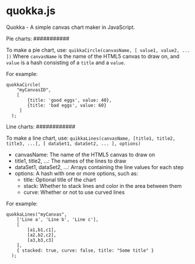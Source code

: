 quokka.js
=========

Quokka - A simple canvas chart maker in JavaScript.



Pie charts:
###########

To make a pie chart, use:
   `quikkaCircle(canvasName, [ value1, value2, ... ])`
Where `canvasName` is the name of the HTML5 canvas to draw on, and `value` is a hash consisting of a `title` and a `value`.

For example:

    quokkaCircle(
        "myCanvasID", 
        [ 
            {title: 'good eggs', value: 40},
            {title: 'bad eggs', value: 60}
         ]
      );
    
Line charts:
############

To make a line chart, use:
   `quikkaLines(canvasName, [title1, title2, title3, ...], [ dataSet1, dataSet2, ... ], options)`

* canvasName: The name of the HTML5 canvas to draw on
* title1, title2, ...: The names of the lines to draw
* dataSet1, dataSet2, ...: Arrays containing the line values for each step
* options: A hash with one or more options, such as:
  * title: Optional title of the chart
  * stack: Whether to stack lines and color in the area between them
  * curve: Whether or not to use curved lines

For example:

    quokkaLines("myCanvas", 
        ['Line a', 'Line b', 'Line c'], 
        [ 
            [a1,b1,c1], 
            [a2,b2,c2], 
            [a3,b3,c3] 
        ],
        { stacked: true, curve: false, title: "Some title" }
      );

